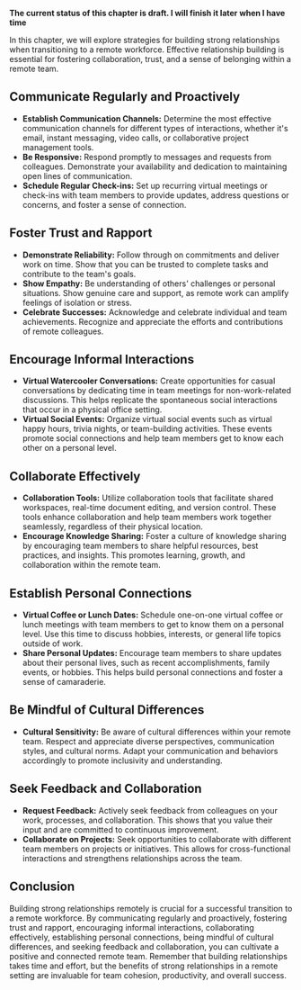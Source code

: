 **The current status of this chapter is draft. I will finish it later when I have time**

In this chapter, we will explore strategies for building strong relationships when transitioning to a remote workforce. Effective relationship building is essential for fostering collaboration, trust, and a sense of belonging within a remote team.

Communicate Regularly and Proactively
-------------------------------------

* **Establish Communication Channels:** Determine the most effective communication channels for different types of interactions, whether it's email, instant messaging, video calls, or collaborative project management tools.
* **Be Responsive:** Respond promptly to messages and requests from colleagues. Demonstrate your availability and dedication to maintaining open lines of communication.
* **Schedule Regular Check-ins:** Set up recurring virtual meetings or check-ins with team members to provide updates, address questions or concerns, and foster a sense of connection.

Foster Trust and Rapport
------------------------

* **Demonstrate Reliability:** Follow through on commitments and deliver work on time. Show that you can be trusted to complete tasks and contribute to the team's goals.
* **Show Empathy:** Be understanding of others' challenges or personal situations. Show genuine care and support, as remote work can amplify feelings of isolation or stress.
* **Celebrate Successes:** Acknowledge and celebrate individual and team achievements. Recognize and appreciate the efforts and contributions of remote colleagues.

Encourage Informal Interactions
-------------------------------

* **Virtual Watercooler Conversations:** Create opportunities for casual conversations by dedicating time in team meetings for non-work-related discussions. This helps replicate the spontaneous social interactions that occur in a physical office setting.
* **Virtual Social Events:** Organize virtual social events such as virtual happy hours, trivia nights, or team-building activities. These events promote social connections and help team members get to know each other on a personal level.

Collaborate Effectively
-----------------------

* **Collaboration Tools:** Utilize collaboration tools that facilitate shared workspaces, real-time document editing, and version control. These tools enhance collaboration and help team members work together seamlessly, regardless of their physical location.
* **Encourage Knowledge Sharing:** Foster a culture of knowledge sharing by encouraging team members to share helpful resources, best practices, and insights. This promotes learning, growth, and collaboration within the remote team.

Establish Personal Connections
------------------------------

* **Virtual Coffee or Lunch Dates:** Schedule one-on-one virtual coffee or lunch meetings with team members to get to know them on a personal level. Use this time to discuss hobbies, interests, or general life topics outside of work.
* **Share Personal Updates:** Encourage team members to share updates about their personal lives, such as recent accomplishments, family events, or hobbies. This helps build personal connections and foster a sense of camaraderie.

Be Mindful of Cultural Differences
----------------------------------

* **Cultural Sensitivity:** Be aware of cultural differences within your remote team. Respect and appreciate diverse perspectives, communication styles, and cultural norms. Adapt your communication and behaviors accordingly to promote inclusivity and understanding.

Seek Feedback and Collaboration
-------------------------------

* **Request Feedback:** Actively seek feedback from colleagues on your work, processes, and collaboration. This shows that you value their input and are committed to continuous improvement.
* **Collaborate on Projects:** Seek opportunities to collaborate with different team members on projects or initiatives. This allows for cross-functional interactions and strengthens relationships across the team.

Conclusion
----------

Building strong relationships remotely is crucial for a successful transition to a remote workforce. By communicating regularly and proactively, fostering trust and rapport, encouraging informal interactions, collaborating effectively, establishing personal connections, being mindful of cultural differences, and seeking feedback and collaboration, you can cultivate a positive and connected remote team. Remember that building relationships takes time and effort, but the benefits of strong relationships in a remote setting are invaluable for team cohesion, productivity, and overall success.

